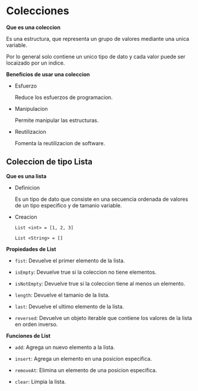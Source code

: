 # Colecciones

**Que es una coleccion**

Es una estructura, que representa un grupo de valores mediante una unica variable.

Por lo general solo contiene un unico tipo de dato y cada valor puede ser locaizado por un indice.

**Beneficios de usar una coleccion**

- Esfuerzo

    Reduce los esfuerzos de programacion.

- Manipulacion

    Permite manipular las estructuras.

- Reutilizacion
    
    Fomenta la reutilizacion de software.

## Coleccion de tipo Lista

**Que es una lista**

- Definicion

    Es un tipo de dato que consiste en una secuencia ordenada de valores de un tipo especifico y de tamanio variable.

- Creacion

    `List <int> = [1, 2, 3]`

    `List <String> = []`

**Propiedades de List**

- `fist`: Devuelve el primer elemento de la lista.

- `isEmpty`: Devuelve true si la coleccion no tiene elementos.

- `isNotEmpty`: Devuelve true si la coleccion tiene al menos un elemento.

- `length`: Devuelve el tamanio de la lista.

- `last`: Devuelve el ultimo elemento de la lista.

- `reversed`: Devuelve un objeto iterable que contiene los valores de la lista en orden inverso.

**Funciones de List**

- `add`: Agrega un nuevo elemento a la lista.

- `insert`: Agrega un elemento en una posicion especifica.

- `removeAt`: Elimina un elemento de una posicion especifica.

- `clear`: Limpia la lista.
